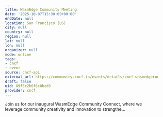 ```yaml
---
title: WasmEdge Community Meeting
date: '2025-10-07T15:00:00+00:00'
endDate: null
location: San Francisco (US)
city: null
country: null
region: null
lat: null
lon: null
organizer: null
mode: online
tags:
- cncf
- event
source: cncf-api
external_url: https://community.cncf.io/events/details/cncf-wasmedgeruntime-community-presents-wasmedge-community-meeting-2025-10-07/
draft: false
uid: 89f5c2b6f6c8bed8
provider: cncf
---
```

Join us for our inaugural WasmEdge Community Connect, where we leverage community creativity and innovation to strengthe...
